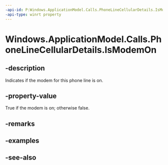 ----api-id: P:Windows.ApplicationModel.Calls.PhoneLineCellularDetails.IsModemOn
-api-type: winrt property
---<!-- Property syntaxpublic bool IsModemOn { get; }--># Windows.ApplicationModel.Calls.PhoneLineCellularDetails.IsModemOn## -descriptionIndicates if the modem for this phone line is on.## -property-valueTrue if the modem is on; otherwise false.## -remarks## -examples## -see-also